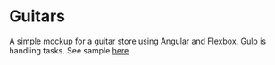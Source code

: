 # Guitars

A simple mockup for a guitar store using Angular and Flexbox. Gulp is handling tasks.
See sample [here](http://kyleconkright.github.io/guitars)
